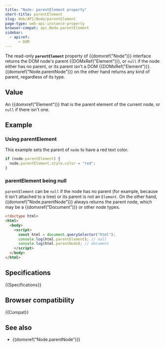 ```yaml
---
title: "Node: parentElement property"
short-title: parentElement
slug: Web/API/Node/parentElement
page-type: web-api-instance-property
browser-compat: api.Node.parentElement
sidebar:
  - apiref:
      - DOM
---
```


The read-only **`parentElement`** property of {{domxref("Node")}} interface
returns the DOM node's parent {{DOMxRef("Element")}}, or `null` if the node either has no
parent, or its parent isn't a DOM {{DOMxRef("Element")}}. {{domxref("Node.parentNode")}} on the other hand returns any kind of parent, regardless of its type.

## Value

An {{domxref("Element")}} that is the parent element of the current node,
or `null` if there isn't one.

## Example

### Using parentElement

This example sets the parent of `node` to have a red text color.

```js
if (node.parentElement) {
  node.parentElement.style.color = "red";
}
```

### parentElement being null

`parentElement` can be `null` if the node has no parent (for example, because it isn't attached to a tree) or its parent is not an `Element`. On the other hand, {{domxref("Node.parentNode")}} always returns the parent node, which may be a {{domxref("Document")}} or other node types.

```html
<!doctype html>
<html>
  <body>
    <script>
      const html = document.querySelector("html");
      console.log(html.parentElement); // null
      console.log(html.parentNode); // document
    </script>
  </body>
</html>
```

## Specifications

{{Specifications}}

## Browser compatibility

{{Compat}}

## See also

- {{domxref("Node.parentNode")}}
